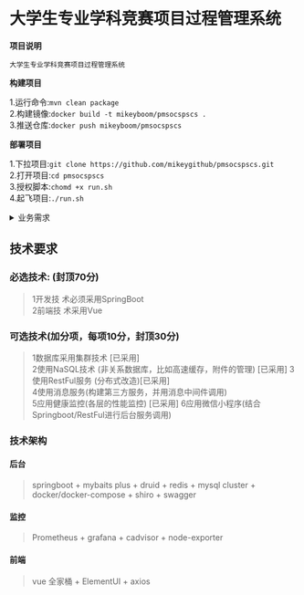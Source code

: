 大学生专业学科竞赛项目过程管理系统  
 ============================  
**项目说明**  

``大学生专业学科竞赛项目过程管理系统 ``  

**构建项目**

1.运行命令:`mvn clean package`  
2.构建镜像:`docker build -t mikeyboom/pmsocspscs .`  
3.推送仓库:`docker push mikeyboom/pmsocspscs`  

**部署项目**  

1.下拉项目:`git clone https://github.com/mikeygithub/pmsocspscs.git`  
2.打开项目:`cd pmsocspscs`  
3.授权脚本:`chomd +x run.sh`  
4.起飞项目:`./run.sh`   



<details>
  <summary>业务需求</summary>
<br> 
   <ul>
      <li>
        <h2>某大学拟开发一套大学生专业学科竞赛项目过程管理系统,实现全校专业学 科竞赛项目从立项到结题的过程管理其需求描述如下:</h2>
      </li>
      <li>
        <h2>(一)项目立项过程:</h2></li>
        <li>
          <h3>1)填写项目立项申请</h3>
          二级学院作为组赛单位报送每年专业学科竞赛项目。
          组赛单位的指导老师每年在线填写参加专业学科竞赛项目立项申请信息,然后从系
          统导出并打印项目立项申请书,将签字盖章后的项目立项申请书扫描为 PDF 文档
          并作为佐证附件上传到系统,最后将立项申请提交给教务处实验实践科审核,项目
          立项申请信息分为项目基本信息和经费预算信息两部分,其中项目基本信息包括赛
          事名称、组赛单位、赛制(单人赛、团队赛)、项目负责人、联系电话、电子邮件、
          竞赛起始日期、竞赛结束日期、专业、竞赛主办单位、竞赛承办单位、申请立项日
          期、论证组赛的目的和意义、竞赛邀请函或通知附件;
        </li>
      <li>
        <h4>经费预算表</h4>
        <table>
          <tr>
            <th>参赛注册费</th>
            <th>差旅费</th>
            <th>培训费</th>
            <th>指导费</th>
            <th>耗材费</th>
            <th>教师奖金</th>
            <th>其它</th>
            <th>合计</th>
          </tr>
          <tr>
            <td>0</td>
            <td>5000</td>
            <td>0</td>
            <td>0</td>
            <td>0</td>
            <td>0</td>
            <td>2000</td>
            <td>7000</td>
          </tr>
        </table>
      </li>
      <li>
        <h3>2)审核项目立项申请</h3>教务处实验实践科工作人员可以在线审核项目立项
        申请内容。如果审核不通过,需填写审核意见并回退给指导老师。指导老师可以删
        除自己的项目立项申请,但是不能删除已经审核通过的立项申请。
      </li>
      <li>
        <h2>(二)填写报名过程:</h2>报名参赛方式分为个人赛和团队赛,指导老师填写参赛报名信息。参赛报名信
        息分为团队信息和团队成员信息,团队信息包括团队编号、项目编号、赛题、报名
        时间等,团队成员信息包括编号、团队编号、学号、姓名、学院、班级、年级、专
        业、邮箱、手机号等。
      </li>
      <li>
        <h2>(三)项目结题过程</h2>
        <h3>1)填写项目结题申请</h3>比赛结束后,指导老师需在线填写各参赛队伍的获
        奖情况和资金实际使用情况,并上传结题报告书 PDF 扫描件。获奖情况包括获奖
        名次(特等奖、一等奖、二等奖、三等奖、优秀奖、无)和级别(国家级、区级
        等);
      </li>
      <li><table>
      <tr>
        <th>参赛注册费</th>
        <th>差旅费</th>
        <th>培训费</th>
        <th>评审费</th>
        <th>指导费</th>
        <th>领队费</th>
        <th>组织费</th>
        <th>奖金</th>
        <th>耗材费</th>
        <th>合计</th>
      </tr>
        <tr>
          <td>0</td>
          <td>0</td>
          <td>0</td>
          <td>0</td>
          <td>0</td>
          <td>0</td>
          <td>0</td>
          <td>1000</td>
          <td>0</td>
          <td>1000</td>
      </tr>
      </table></li>
      <li>
        2)审核项目结题申请。教务处实验实践科工作人员审核结题申请内容,并填
        写审核意见。如果申请内容有问题则结题申请退回给组赛的指导老师,经组
        赛指导老师修改后重新提交。
        教务处实验实践科工作人员可以统计竞赛立项情况、获奖情况。
      </li>
    </ul>
</details>    

## 技术要求

### 必选技术: (封顶70分)

>1开发技 术必须采用SpringBoot  
2前端技 术采用Vue

### 可选技术(加分项，每项10分，封顶30分)

>1数据库采用集群技术 [已采用]   
2使用NaSQL技术 (非关系数据库，比如高速缓存，附件的管理) [已采用] 
3使用RestFul服务 (分布式改造)[已采用]  
4使用消息服务(构建第三方服务，并用消息中间件调用)  
5应用健康监控(各层的性能监控) [已采用] 
6应用微信小程序(结合Springboot/RestFul进行后台服务调用)  


### 技术架构

#### 后台

> springboot +  mybaits plus + druid + redis + mysql cluster + docker/docker-compose + shiro + swagger

#### 监控

> Prometheus + grafana + cadvisor + node-exporter

#### 前端

> vue 全家桶 + ElementUI + axios